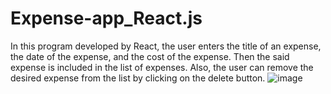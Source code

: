 # Expense-app_React.js
In this program developed by React, the user enters the title of an expense, the date of the expense, and the cost of the expense. Then the said expense is included in the list of expenses. Also, the user can remove the desired expense from the list by clicking on the delete button.
![image](https://github.com/arimoa/Expense-app_React.js/assets/134084996/a204f6f4-48a4-4490-8f43-2b8e773407d6)
